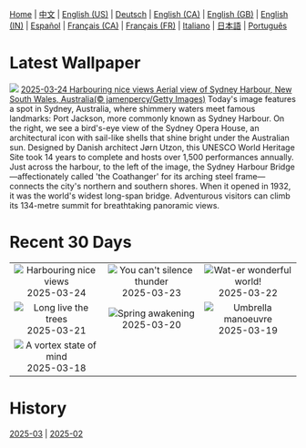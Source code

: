 [Home](../README.md) | [中文](zh-CN.md) | [English (US)](en-US.md) | [Deutsch](de-DE.md) | [English (CA)](en-CA.md) | [English (GB)](en-GB.md) | [English (IN)](en-IN.md) | [Español](es-ES.md) | [Français (CA)](fr-CA.md) | [Français (FR)](fr-FR.md) | [Italiano](it-IT.md) | [日本語](ja-JP.md) | [Português](pt-BR.md)

# Latest Wallpaper
![](https://www.bing.com/th?id=OHR.SydneyHarbour_EN-GB4487505878_UHD.jpg)
[2025-03-24 Harbouring nice views Aerial view of Sydney Harbour, New South Wales, Australia(© jamenpercy/Getty Images)](https://www.bing.com/th?id=OHR.SydneyHarbour_EN-GB4487505878_UHD.jpg)
Today's image features a spot in Sydney, Australia, where shimmery waters meet famous landmarks: Port Jackson, more commonly known as Sydney Harbour. On the right, we see a bird's-eye view of the Sydney Opera House, an architectural icon with sail-like shells that shine bright under the Australian sun. Designed by Danish architect Jørn Utzon, this UNESCO World Heritage Site took 14 years to complete and hosts over 1,500 performances annually. Just across the harbour, to the left of the image, the Sydney Harbour Bridge—affectionately called 'the Coathanger' for its arching steel frame—connects the city's northern and southern shores. When it opened in 1932, it was the world's widest long-span bridge. Adventurous visitors can climb its 134-metre summit for breathtaking panoramic views.

# Recent 30 Days
|  |  |  |
|:---:|:---:|:---:|
| ![](https://www.bing.com/th?id=OHR.SydneyHarbour_EN-GB4487505878_400x240.jpg "Harbouring nice views") 2025-03-24 | ![](https://www.bing.com/th?id=OHR.NebraskaStorm_EN-GB4330008569_400x240.jpg "You can't silence thunder") 2025-03-23 | ![](https://www.bing.com/th?id=OHR.CenoteLilies_EN-GB4191838307_400x240.jpg "Wat-er wonderful world!") 2025-03-22 |
| ![](https://www.bing.com/th?id=OHR.DanumValley_EN-GB4005789284_400x240.jpg "Long live the trees") 2025-03-21 | ![](https://www.bing.com/th?id=OHR.SpringDaffodils_EN-GB3144315096_400x240.jpg "Spring awakening") 2025-03-20 | ![](https://www.bing.com/th?id=OHR.BlackHeron_EN-GB3002716071_400x240.jpg "Umbrella manoeuvre") 2025-03-19 |
| ![](https://www.bing.com/th?id=OHR.SedonaSpring_EN-GB2852810114_400x240.jpg "A vortex state of mind") 2025-03-18 |  |  |

# History
[2025-03](../archives/wallpaper/en-GB/w_2025_03.md) | [2025-02](../archives/wallpaper/en-GB/w_2025_02.md)

